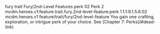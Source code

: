 <ability>
  <metadata>
    <class>fury</class>
    <feature_type>trait</feature_type>
    <file_dpath>Fury/2nd-Level Features</file_dpath>
    <item_id>perk</item_id>
    <item_index>02</item_index>
    <item_name>Perk</item_name>
    <level>2</level>
    <scc>mcdm.heroes.v1:feature.trait.fury.2nd-level-feature:perk</scc>
    <scdc>1.1.1:9.1.5.6:02</scdc>
    <source>mcdm.heroes.v1</source>
    <type>feature/trait/fury/2nd-level-feature</type>
  </metadata>
  <effects>
    <effect type="mundane">You gain one crafting, exploration, or intrigue perk of your choice. See [Chapter 7: Perks](#dead-link)</effect>
  </effects>
</ability>
